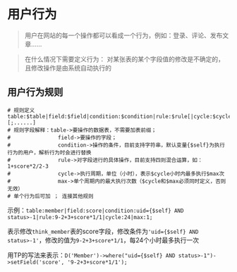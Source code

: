 用户行为
=============

> 用户在网站的每一个操作都可以看成一个行为，例如：登录、评论、发布文章……

> 在什么情况下需要定义行为：
对某张表的某个字段值的修改是不确定的，且修改操作是由系统自动执行的

用户行为规则
------------

```
# 规则定义  table:$table|field:$field|condition:$condition|rule:$rule[|cycle:$cycle|max:$max][;......]
# 规则字段解释：table->要操作的数据表，不需要加表前缀；
# 				field->要操作的字段；
# 				condition->操作的条件，目前支持字符串，默认变量{$self}为执行行为的用户，解析行为时会进行替换
# 				rule->对字段进行的具体操作，目前支持四则混合运算，如：1+score*2/2-3
# 				cycle->执行周期，单位（小时），表示$cycle小时内最多执行$max次
# 				max->单个周期内的最大执行次数（$cycle和$max必须同时定义，否则无效）
# 单个行为后可加 ； 连接其他规则
```

示例：`table:member|field:score|condition:uid={$self} AND status>-1|rule:9-2+3+score*1/1|cycle:24|max:1;`

表示修改`think_member`表的score字段，修改条件为`'uid={$self} AND status>-1'`，修改的值为`9-2+3+score*1/1`，每24个小时最多执行一次

用TP的写法来表示：`D('Member')->where("uid={$self} AND status>-1")->setField('score', '9-2+3+score*1/1');`
